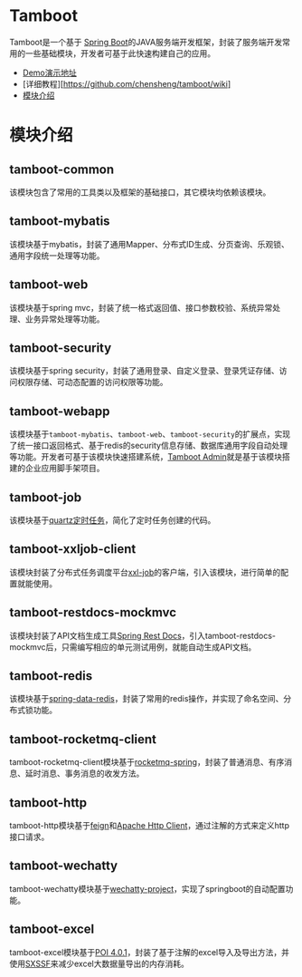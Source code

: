 # Tamboot
Tamboot是一个基于 [Spring Boot](https://spring.io/projects/spring-boot)的JAVA服务端开发框架，封装了服务端开发常用的一些基础模块，开发者可基于此快速构建自己的应用。

* [Demo演示地址](http://www.tamboot.com)
* [详细教程][https://github.com/chensheng/tamboot/wiki]
* [模块介绍](#模块介绍)


# 模块介绍

## tamboot-common
该模块包含了常用的工具类以及框架的基础接口，其它模块均依赖该模块。

## tamboot-mybatis
该模块基于mybatis，封装了通用Mapper、分布式ID生成、分页查询、乐观锁、通用字段统一处理等功能。

## tamboot-web
该模块基于spring mvc，封装了统一格式返回值、接口参数校验、系统异常处理、业务异常处理等功能。

## tamboot-security
该模块基于spring security，封装了通用登录、自定义登录、登录凭证存储、访问权限存储、可动态配置的访问权限等功能。

## tamboot-webapp
该模块基于`tamboot-mybatis`、`tamboot-web`、`tamboot-security`的扩展点，实现了统一接口返回格式、基于redis的security信息存储、数据库通用字段自动处理等功能。开发者可基于该模块快速搭建系统，[Tamboot Admin](https://github.com/chensheng/tamboot-admin-back)就是基于该模块搭建的企业应用脚手架项目。

## tamboot-job
该模块基于[quartz定时任务](http://www.quartz-scheduler.org/)，简化了定时任务创建的代码。

## tamboot-xxljob-client
该模块封装了分布式任务调度平台[xxl-job](http://www.xuxueli.com/xxl-job/#/)的客户端，引入该模块，进行简单的配置就能使用。

## tamboot-restdocs-mockmvc
该模块封装了API文档生成工具[Spring Rest Docs](https://spring.io/projects/spring-restdocs)，引入tamboot-restdocs-mockmvc后，只需编写相应的单元测试用例，就能自动生成API文档。

## tamboot-redis
该模块基于[spring-data-redis](https://spring.io/projects/spring-data-redis)，封装了常用的redis操作，并实现了命名空间、分布式锁功能。

## tamboot-rocketmq-client
tamboot-rocketmq-client模块基于[rocketmq-spring](https://github.com/apache/rocketmq-spring)，封装了普通消息、有序消息、延时消息、事务消息的收发方法。

## tamboot-http
tamboot-http模块基于[feign](https://github.com/OpenFeign/feign)和[Apache Http Client](http://hc.apache.org/httpcomponents-client-4.5.x/index.html)，通过注解的方式来定义http接口请求。

## tamboot-wechatty
tamboot-wechatty模块基于[wechatty-project](https://github.com/chensheng/wechatty-project)，实现了springboot的自动配置功能。

## tamboot-excel
tamboot-excel模块基于[POI 4.0.1](https://poi.apache.org/)，封装了基于注解的excel导入及导出方法，并使用[SXSSF](https://poi.apache.org/components/spreadsheet/how-to.html#sxssf)来减少excel大数据量导出的内存消耗。